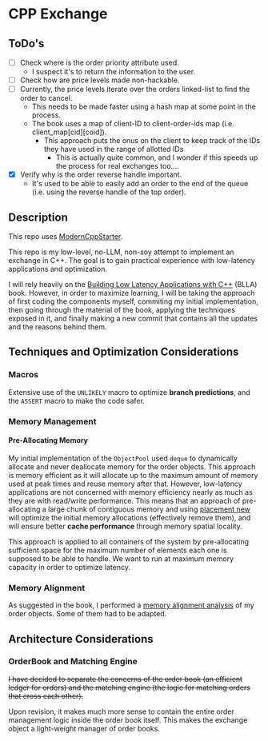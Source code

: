 # CPP Exchange

## ToDo's

- [ ] Check where is the order priority attribute used.
  - I suspect it's to return the information to the user.
- [ ] Check how are price levels made non-hackable.
- [ ] Currently, the price levels iterate over the orders linked-list to find the order to cancel.
  - This needs to be made faster using a hash map at some point in the process.
  - The book uses a map of client-ID to client-order-ids map (i.e. client_map\[cid\]\[coid\]).
    - This approach puts the onus on the client to keep track of the IDs they have used in the range of allotted IDs
      - This is actually quite common, and I wonder if this speeds up the process for real exchanges too....
- [x] Verify why is the order reverse handle important.
  - It's used to be able to easily add an order to the end of the queue 
    (i.e. using the reverse handle of the top order).

## Description

This repo uses [ModernCppStarter](MODERN_CPP_STARTER_README.md).

This repo is my low-level, no-LLM, non-soy attempt to implement an exchange in C++. The goal is to gain practical
experience with low-latency applications and optimization. 

I will rely heavily on the [Building Low Latency Applications with C++](https://www.oreilly.com/library/view/building-low-latency/9781837639359/)
(BLLA) book. However, in order to maximize learning, I will be taking the approach of first coding the components
myself, commiting my initial implementation, then going through the material of the book, applying the techniques
exposed in it, and finally making a new commit that contains all the updates and the reasons behind them.

## Techniques and Optimization Considerations

### Macros

Extensive use of the `UNLIKELY` macro to optimize **branch predictions**, and the `ASSERT` macro to make the code safer.

### Memory Management

#### Pre-Allocating Memory

My initial implementation of the `ObjectPool` used `deque` to dynamically allocate and never deallocate memory for the
order objects. This approach is memory efficient as it will allocate up to the maximum amount of memory used at peak
times and reuse memory after that. However, low-latency applications are not concerned with memory efficiency nearly as
much as they are with read/write performance. This means that an approach of pre-allocating a large chunk of contiguous
memory and using [placement new](https://en.cppreference.com/w/cpp/language/new) will optimize the initial memory
allocations (effectively remove them), and will ensure better **cache performance** through memory spatial locality.

This approach is applied to all containers of the system by pre-allocating sufficient space for the maximum number
of elements each one is supposed to be able to handle. We want to run at maximum memory capacity in order to optimize
latency.

### Memory Alignment

As suggested in the book, I performed a [memory alignment analysis](/standalone/investigation/alignment.cpp)
of my order objects. Some of them had to be adapted.

## Architecture Considerations

### OrderBook and Matching Engine

~~I have decided to separate the concerns of the order book (an efficient ledger for orders) and the matching engine
(the logic for matching orders that cross each other).~~

Upon revision, it makes much more sense to contain the entire order management logic inside the order book itself.
This makes the exchange object a light-weight manager of order books.
